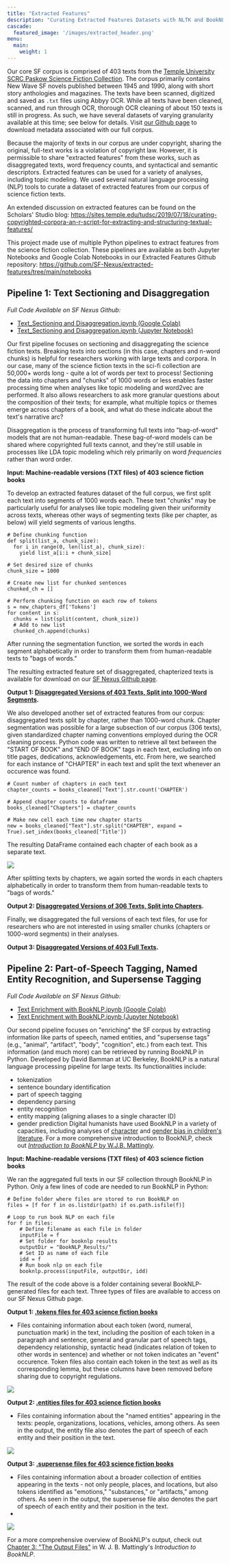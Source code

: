 ```yaml
---
title: "Extracted Features"
description: "Curating Extracted Features Datasets with NLTK and BookNLP"
cascade:
  featured_image: '/images/extracted_header.png'
menu:
  main:
    weight: 1
---
```


Our core SF corpus is comprised of 403 texts from the [Temple University SCRC Paskow Science Fiction Collection](https://library.temple.edu/collections/paskow-science-fiction-collection-science-fiction-and-fantasy). The corpus primarily contains New Wave SF novels published between 1945 and 1990, along with short story anthologies and magazines. The texts have been scanned, digitized and saved as ```.txt``` files using Abbyy OCR. While all texts have been cleaned, scanned, and run through OCR, thorough OCR cleaning of about 150 texts is still in progress. As such, we have several datasets of varying granularity available at this time; see below for details. Visit [our Github page](https://github.com/SF-Nexus/extracted-features/tree/main/data) to download metadata associated with our full corpus. 

Because the majority of texts in our corpus are under copyright, sharing the original, full-text works is a violation of copyright law. However, it is permissible to share "extracted features" from these works, such as disaggregated texts, word frequency counts, and syntactical and semantic descriptors. Extracted features can be used for a variety of analyses, including topic modeling.  We used several natural language processing (NLP) tools to curate a dataset of extracted features from our corpus of science fiction texts. 

An extended discussion on extracted features can be found on the Scholars' Studio blog: https://sites.temple.edu/tudsc/2019/07/18/curating-copyrighted-corpora-an-r-script-for-extracting-and-structuring-textual-features/

This project made use of multiple Python pipelines to extract features from the science fiction collection. These pipelines are available as both Jupyter Notebooks and Google Colab Notebooks in our Extracted Features Github repository: https://github.com/SF-Nexus/extracted-features/tree/main/notebooks

## Pipeline 1: Text Sectioning and Disaggregation
*Full Code Available on SF Nexus Github:*
* [Text_Sectioning and Disaggregation.ipynb (Google Colab)](https://github.com/SF-Nexus/extracted-features/blob/main/notebooks/google-colab/1_Text_Sectioning_and_Disaggregation%20(Colab).ipynb)
* [Text_Sectioning and Disaggregation.ipynb (Jupyter Notebook)](https://github.com/SF-Nexus/extracted-features/blob/main/notebooks/jupyter-notebooks/1-Text%20Sectioning%20%26%20Disaggregation%20(Jupyter%20Notebook).ipynb)

Our first pipeline focuses on sectioning and disaggregating the science fiction texts. Breaking texts into sections (in this case, chapters and n-word chunks) is helpful for researchers working with large texts and corpora. In our case, many of the science fiction texts in the sci-fi collection are 50,000+ words long - quite a lot of words per text to process! Sectioning the data into chapters and "chunks" of 1000 words or less enables faster processing time when analyses like topic modeling and word2vec are performed. It also allows researchers to ask more granular questions about the composition of their texts; for example, what multiple topics or themes emerge across chapters of a book, and what do these indicate about the text's narrative arc?

Disaggregation is the process of transforming full texts into "bag-of-word" models that are not human-readable. These bag-of-word models can be shared where copyrighted full texts cannot, and they're still usable in processes like LDA topic modeling which rely primarily on word *frequencies* rather than word order. 

**Input: Machine-readable versions (TXT files) of 403 science fiction books**

To develop an extracted features dataset of the full corpus, we first split each text into segments of 1000 words each. These text "chunks" may be particularly useful for analyses like topic modeling given their uniformity across texts, whereas other ways of segmenting texts (like per chapter, as below) will yield segments of various lengths. 

```
# Define chunking function
def split(list_a, chunk_size):
  for i in range(0, len(list_a), chunk_size):
    yield list_a[i:i + chunk_size]

# Set desired size of chunks
chunk_size = 1000

# Create new list for chunked sentences
chunked_ch = []

# Perform chunking function on each row of tokens
s = new_chapters_df['Tokens']
for content in s:
  chunks = list(split(content, chunk_size))
  # Add to new list
  chunked_ch.append(chunks)
```

After running the segmentation function, we sorted  the words in each segment alphabetically in order to transform them from human-readable texts to "bags of words." 

The resulting extracted feature set of disaggregated, chapterized texts is available for download on our [SF Nexus Github page](https://github.com/SF-Nexus/extracted-features/tree/main/data).

**Output 1: [Disaggregated Versions of 403 Texts, Split into 1000-Word Segments](https://github.com/SF-Nexus/extracted-features/tree/main/data).**

We also developed another set of extracted features from our corpus: disaggregated texts split by chapter, rather than 1000-word chunk. Chapter segmentation was possible for a large subsection of our corpus (306 texts), given standardized chapter naming conventions employed during the OCR cleaning process. Python code was written to retrieve all text between the "START OF BOOK" and "END OF BOOK" tags in each text, excluding info on title pages, dedications, acknowledgements, etc. From here, we searched for each instance of "CHAPTER" in each text and split the text whenever an occurence was found. 

```
# Count number of chapters in each text
chapter_counts = books_cleaned['Text'].str.count('CHAPTER')

# Append chapter counts to dataframe
books_cleaned["Chapters"] = chapter_counts

# Make new cell each time new chapter starts 
new = books_cleaned["Text"].str.split("CHAPTER", expand = True).set_index(books_cleaned['Title'])
```

The resulting DataFrame contained each chapter of each book as a separate text.

 ![](/images/Sectioning_Output_1.png)

After splitting texts by chapters, we again sorted the words in each chapters alphabetically in order to transform them from human-readable texts to "bags of words." 

**Output 2: [Disaggregated Versions of 306 Texts, Split into Chapters](https://github.com/SF-Nexus/extracted-features/tree/main/data).**

Finally, we disaggregated the full versions of each text files, for use for researchers who are not interested in using smaller chunks (chapters or 1000-word segments) in their analyses.

**Output 3: [Disaggregated Versions of 403 Full Texts](https://github.com/SF-Nexus/extracted-features/tree/main/data).**

## Pipeline 2: Part-of-Speech Tagging, Named Entity Recognition, and Supersense Tagging
*Full Code Available on SF Nexus Github:*
* [Text Enrichment with BookNLP.ipynb (Google Colab)]()
* [Text Enrichment with BookNLP.ipynb (Jupyter Notebook)]()

Our second pipeline focuses on "enriching" the SF corpus by extracting information like parts of speech, named entities, and "supersense tags" (e.g., "animal", "artifact", "body", "cognition", etc.) from each text. This information (and much more) can be retrieved by running BookNLP in Python. Developed by David Bamman at UC Berkeley, BookNLP is a natural language processing pipeline for large texts. Its functionalities include:
* tokenization
* sentence boundary identification
* part of speech tagging
* dependency parsing
* entity recognition
* entity mapping (aligning aliases to a single character ID)
* gender prediction
Digital humanists have used BookNLP in a variety of capacities, including analyses of [character](https://txtlab.org/2019/01/how-can-we-understand-characters-using-data/) and [gender bias in children's literature](https://etd.library.emory.edu/concern/etds/bk128c14w?locale=en). For a more comprehensive introduction to BookNLP, check out [*Introduction to BookNLP* by W.J.B. Mattingly](https://booknlp.pythonhumanities.com/01_intro.html).

**Input: Machine-readable versions (TXT files) of 403 science fiction books**

We ran the aggregated full texts in our SF collection through BookNLP in Python. Only a few lines of code are needed to run BookNLP in Python:
```
# Define folder where files are stored to run BookNLP on
files = [f for f in os.listdir(path) if os.path.isfile(f)]

# Loop to run book NLP on each file
for f in files: 
    # Define filename as each file in folder
    inputFile = f
    # Set folder for booknlp results
    outputDir = "BookNLP_Results/"
    # Set ID as name of each file
    idd = f
    # Run book nlp on each file
    booknlp.process(inputFile, outputDir, idd)
```
The result of the code above is a folder containing several BookNLP-generated files for each text. Three types of files are available to access on our SF Nexus Github page.

**Output 1: [.tokens files for 403 science fiction books](https://github.com/SF-Nexus/extracted-features/tree/main/data)**
* Files containing information about each token (word, numeral, punctuation mark) in the text, including the position of each token in a paragraph and sentence, general and granular part of speech tags, dependency relationship, syntactic head (indicates relation of token to other words in sentence) and whether or not token indicates an "event" occurence. Token files also contain each token in the text as well as its corresponding lemma, but these columns have been removed before sharing due to copyright regulations.

![](/images/booknlp_1.png)

**Output 2: [.entities files for 403 science fiction books](https://github.com/SF-Nexus/extracted-features/tree/main/data)**
* Files containing information about the "named entities" appearing in the texts: people, organizations, locations, vehicles, among others. As seen in the output, the entity file also denotes the part of speech of each entity and their position in the text. 

![](/images/booknlp_3.png)

**Output 3: [.supersense files for 403 science fiction books](https://github.com/SF-Nexus/extracted-features/tree/main/data)**
* Files containing information about a broader collection of entities appearing in the texts - not only people, places, and locations, but also tokens identified as "emotions," "substances," or "artifacts," among others. As seen in the output, the supersense file also denotes the part of speech of each entity and their position in the text. 
*
![](/images/booknlp_2.png)

For a more comprehensive overview of BookNLP's output, check out [Chapter 3: "The Output Files"](https://booknlp.pythonhumanities.com/03_files.html) in W. J. B. Mattingly's *Introduction to BookNLP*.
